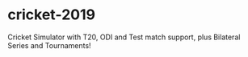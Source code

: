 # cricket-2019
Cricket Simulator with T20, ODI and Test match support, plus Bilateral Series and Tournaments!
